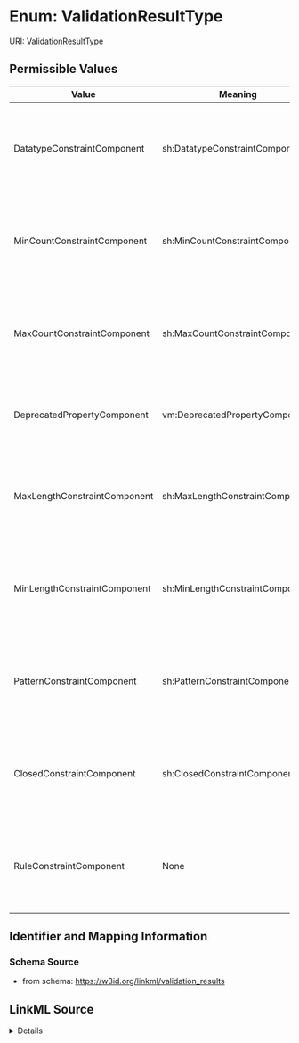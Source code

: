 # Enum: ValidationResultType



URI: [ValidationResultType](ValidationResultType.md)

## Permissible Values

| Value | Meaning | Description |
| --- | --- | --- |
| DatatypeConstraintComponent | sh:DatatypeConstraintComponent | constraint in which the range is a type, and the slot value must conform to t... |
| MinCountConstraintComponent | sh:MinCountConstraintComponent | cardinality constraint where the slot value must be greater or equal to a spe... |
| MaxCountConstraintComponent | sh:MaxCountConstraintComponent | cardinality constraint where the slot value must be less than or equal to a s... |
| DeprecatedPropertyComponent | vm:DeprecatedPropertyComponent | constraint where the instance slot should not be deprecated |
| MaxLengthConstraintComponent | sh:MaxLengthConstraintComponent | constraint where the slot value must have a length equal to or less than a sp... |
| MinLengthConstraintComponent | sh:MinLengthConstraintComponent | constraint where the slot value must have a length equal to or less than a sp... |
| PatternConstraintComponent | sh:PatternConstraintComponent | constraint where the slot value must match a given regular expression pattern |
| ClosedConstraintComponent | sh:ClosedConstraintComponent | constraint where the slot value must be allowable for the type of an instance |
| RuleConstraintComponent | None | constraint where the structure of an object must conform to a specified rule |









## Identifier and Mapping Information







### Schema Source


* from schema: https://w3id.org/linkml/validation_results






## LinkML Source

<details>
```yaml
name: ValidationResultType
from_schema: https://w3id.org/linkml/validation_results
rank: 1000
permissible_values:
  DatatypeConstraintComponent:
    text: DatatypeConstraintComponent
    description: constraint in which the range is a type, and the slot value must
      conform to the type
    meaning: sh:DatatypeConstraintComponent
    annotations:
      element:
        tag: element
        value: linkml:range
  MinCountConstraintComponent:
    text: MinCountConstraintComponent
    description: cardinality constraint where the slot value must be greater or equal
      to a specified minimum
    meaning: sh:MinCountConstraintComponent
    annotations:
      element:
        tag: element
        value: linkml:minimum_value
  MaxCountConstraintComponent:
    text: MaxCountConstraintComponent
    description: cardinality constraint where the slot value must be less than or
      equal to a specified maximum
    meaning: sh:MaxCountConstraintComponent
    annotations:
      element:
        tag: element
        value: linkml:maximum_value
  DeprecatedPropertyComponent:
    text: DeprecatedPropertyComponent
    description: constraint where the instance slot should not be deprecated
    meaning: vm:DeprecatedPropertyComponent
    annotations:
      element:
        tag: element
        value: linkml:deprecated
  MaxLengthConstraintComponent:
    text: MaxLengthConstraintComponent
    description: constraint where the slot value must have a length equal to or less
      than a specified maximum
    meaning: sh:MaxLengthConstraintComponent
  MinLengthConstraintComponent:
    text: MinLengthConstraintComponent
    description: constraint where the slot value must have a length equal to or less
      than a specified maximum
    meaning: sh:MinLengthConstraintComponent
  PatternConstraintComponent:
    text: PatternConstraintComponent
    description: constraint where the slot value must match a given regular expression
      pattern
    meaning: sh:PatternConstraintComponent
    annotations:
      element:
        tag: element
        value: linkml:pattern
  ClosedConstraintComponent:
    text: ClosedConstraintComponent
    description: constraint where the slot value must be allowable for the type of
      an instance
    meaning: sh:ClosedConstraintComponent
    annotations:
      element:
        tag: element
        value: linkml:attributes
  RuleConstraintComponent:
    text: RuleConstraintComponent
    description: constraint where the structure of an object must conform to a specified
      rule

```
</details>
